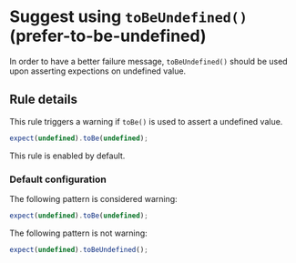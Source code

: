 # Suggest using `toBeUndefined()` (prefer-to-be-undefined)

In order to have a better failure message, `toBeUndefined()` should be used upon
asserting expections on undefined value.

## Rule details

This rule triggers a warning if `toBe()` is used to assert a undefined value.

```js
expect(undefined).toBe(undefined);
```

This rule is enabled by default.

### Default configuration

The following pattern is considered warning:

```js
expect(undefined).toBe(undefined);
```

The following pattern is not warning:

```js
expect(undefined).toBeUndefined();
```
